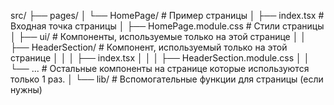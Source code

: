 src/
├── pages/
│   └── HomePage/                 # Пример страницы
│       ├── index.tsx             # Входная точка страницы
│       ├── HomePage.module.css   # Стили страницы
│       ├── ui/                   # Компоненты, используемые только на этой странице
│       │   ├── HeaderSection/      # Компонент, используемый только на этой странице
│       │   │   ├── index.tsx
│       │   │   ├── HeaderSection.module.css
│       │   └── ...               # Остальные компоненты на странице которые используются только 1 раз.
│       └── lib/                  # Вспомогательные функции для страницы (если нужны)